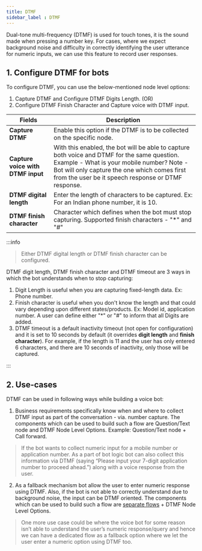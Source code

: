 ```yaml
---
title: DTMF
sidebar_label : DTMF
---
```



    

Dual-tone multi-frequency (DTMF) is used for touch tones, it is the sound made when pressing a number key. For cases, where we expect background noise and difficulty in correctly identifying the user utterance for numeric inputs, we can use this feature to record user responses.

## 1. Configure DTMF for bots

To configure DTMF, you can use the below-mentioned node level options:

1. Capture DTMF and Configure DTMF Digits Length.
(OR)
2. Configure DTMF Finish Character and Capture voice with DTMF input.

| Fields | Description |
| ----------------------------- | ----------- |
| **Capture DTMF** | Enable this option if the DTMF is to be collected on the specific node. |
| **Capture voice with DTMF input** | With this enabled, the bot will be able to capture both voice and DTMF for the same question. Example - What is your mobile number? Note - Bot will only capture the one which comes first from the user be it speech response or DTMF response. |
| **DTMF digital length** | Enter the length of characters to be captured. Ex: For an Indian phone number, it is 10. |
| **DTMF finish character** | Character which defines when the bot must stop capturing. Supported finish characters - "*" and "#" |

:::info

> Either DTMF digital length or DTMF finish character can be configured.   

DTMF digit length, DTMF finish character and DTMF timeout are 3 ways in which the bot understands when to stop capturing:   
1. Digit Length is useful when you are capturing fixed-length data. Ex: Phone number.  
2. Finish character is useful when you don't know the length and that could vary depending upon different states/products. Ex: Model id, application number. A user can define either "*" or "#" to inform that all Digits are added.  
3. DTMF timeout is a default inactivity timeout (not open for configuration) and it is set to 10 seconds by default (it overrides **digit length** and **finish character**).  For example, if the length is 11 and the user has only entered 6 characters, and there are 10 seconds of inactivity, only those will be captured. 

:::
    

## 2. Use-cases

DTMF can be used in following ways while building a voice bot: 

1. Business requirements specifically know when and where to collect DTMF input as part of the conversation - via. number capture.
 The components which can be used to build such a flow are Question/Text node and DTMF Node Level Options.
Example: Question/Text node + Call forward.  

> If the bot wants to collect numeric input for a mobile number or application number. As a part of bot logic bot can also collect this information via DTMF (saying “Please input your 7-digit application number to proceed ahead.”) along with a voice response from the user.

2.  As a fallback mechanism bot allow the user to enter numeric response using DTMF. Also, if the bot is not able to correctly understand due to background noise, the input can be DTMF oriented.
 The components which can be used to build such a flow are [separate flows](https://docs.yellow.ai/docs/platform_concepts/studio/build/Flows/journeys) + DTMF Node Level Options.

> One more use case could be where the voice bot for some reason isn’t able to understand the user’s numeric response/query and hence we can have a dedicated flow as a fallback option where we let the user enter a numeric option using DTMF too.